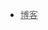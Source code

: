 <!--
  ':ignore' 不处理链接
-->
- <span style="color: #fff;opacity: 0.7;">[博客](/blog/ ':ignore')</span>

